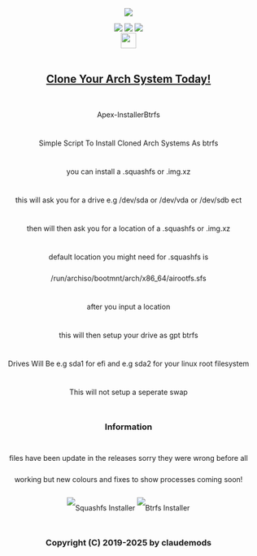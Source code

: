 <p align="center">
<img src="https://i.postimg.cc/JhMRf2RZ/claudemods-03-17-2025.gif">	


<div align="center">
  <a href="https://www.linux.org" target="_blank"><img src="https://img.shields.io/badge/OS-Linux-e06c75?style=for-the-badge&logo=linux" /></a>
	<a href="https://archlinux.org" target="_blank"><img src="https://img.shields.io/badge/DISTRO-Arch-56b6c2?style=for-the-badge&logo=arch-linux" /></a>
 <a href="https://cachyos.org/" target="_blank"><img src="https://img.shields.io/badge/DISTRO-CachyOS-00FFFF?style=for-the-badge&logo=CachyOS" /></a>
 
<div align="center" style="line-height: 3;">
  <a href="https://www.deepseek.com/" target="_blank">
    <img 
      alt="Homepage" 
      src="https://i.postimg.cc/Hs2vbbZ8/Deep-Seek-Homepage.png?raw=true" 
      style="height: 30px; width: auto;" 
    />
  </a>

##  [Clone Your Arch System Today!](https://github.com/claudemods/CS2A)


 

<div align="center">
 

Apex-InstallerBtrfs
 

<div align="center">
 

Simple Script To Install Cloned Arch Systems As btrfs 
 


 

you can install a .squashfs or .img.xz
 


 


 

this will ask you for a drive e.g /dev/sda or /dev/vda or /dev/sdb ect
 


 


 

then will then ask you for a location of a .squashfs or .img.xz
 


 

default location you might need for .squashfs is /run/archiso/bootmnt/arch/x86_64/airootfs.sfs
 


 

after you input a location 
 


 

this will then setup your drive as gpt btrfs
 


 

Drives Will Be e.g sda1 for efi and e.g sda2 for your linux root filesystem
 


 

This will not setup a seperate swap


### Information
files have been update in the releases sorry they were wrong before
all working but new colours and fixes to show processes coming soon!


![Squashfs Installer](https://github.com/user-attachments/assets/a18648f2-53d9-4bab-9477-6d5a30408f23)
![Btrfs Installer](https://github.com/user-attachments/assets/38fe2e1f-029f-4c07-ba72-fd7f18813625)


### Copyright (C) 2019-2025 by claudemods 

